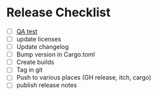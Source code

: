 # Release Checklist

- [ ] [QA test](./qa.md)
- [ ] update licenses
- [ ] Update changelog
- [ ] Bump version in Cargo.toml
- [ ] Create builds
- [ ] Tag in git
- [ ] Push to various places (GH release, itch, cargo)
- [ ] publish release notes
